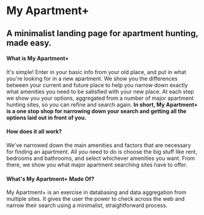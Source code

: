 
<h1>My Apartment+</h1>

<h2>A minimalist landing page for apartment hunting, made easy.</h2>

<h4>What is My Apartment+</h4>

<p>It's simple! Enter in your basic info from your old place, and put in what you're looking for in a new apartment. We show you the differences between your current and future place to help you narrow down exactly what amenities you need to be satisfied with your new place. At each step we show you your  options, aggregated from a number of major apartment hunting sites, so you can refine and search again. <strong>In short, My Apartment+ is a one stop shop for narrowing down your search and getting all the options laid out in front of you.</strong></p>

<h4>How does it all work?</h4>

<p>We've narrowed down the main amenities and factors that are necessary for finding an apartment. All you need to do is choose the big stuff like rent, bedrooms and bathrooms, and select whichever amenities you want. From there, we show you what major apartment searching sites have to offer.</p>


<h4>What's My Apartment+ Made Of?</h4>

<p>My Apartment+ is an exercise in databasing and data aggregation from multiple sites. It gives the user the power to check across the web and narrow their search using a minimalist, straightforward process.</p>
